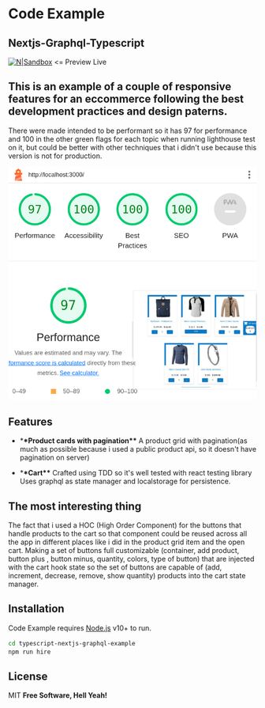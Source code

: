 # Code Example

## Nextjs-Graphql-Typescript

[![N|Sandbox](https://encrypted-tbn0.gstatic.com/images?q=tbn:ANd9GcSy-vEWaPjJk5l5ogphakIdpMafwfKskEVLkpQx7kFNyOSoWhhZFmwKnSwLnYEQ7QCmsA&usqp=CAU)](https://codesandbox.io/p/github/zxyxct/typescript-nextjs-graphql-example) <= Preview Live
## This is an example of a couple of responsive features for an eccommerce following the best development practices and design paterns.

There were made intended to be performant so it has 97 for performance and 100 in the other green flags for each topic when running lighthouse test on it, but could be better with other techniques that i didn't use because this version is not for production.

![performance](lighthouse.png)

## Features

- \***\*Product cards with pagination\*\***
  A product grid with pagination(as much as possible because i used a public product api, so it doesn't have pagination on server)

- \***\*Cart\*\***
  Crafted using TDD so it's well tested with react testing library
  Uses graphql as state manager and localstorage for persistence.

## The most interesting thing

The fact that i used a HOC (High Order Component) for the buttons that handle products to the cart so that component could be reused across all the app in different places like i did in the product grid item and the open cart. Making a set of buttons full customizable (container, add product, button plus , button minus, quantity, colors, type of button) that are injected with the cart hook state so the set of buttons are capable of (add, increment, decrease, remove, show quantity) products into the cart state manager.

## Installation

Code Example requires [Node.js](https://nodejs.org/) v10+ to run.

```sh
cd typescript-nextjs-graphql-example
npm run hire
```

## License

MIT
**Free Software, Hell Yeah!**
